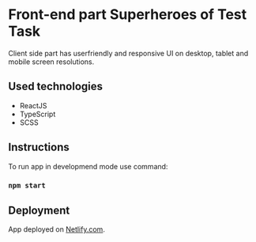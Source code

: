 # Front-end part Superheroes of Test Task

Client side part has userfriendly and responsive UI on desktop, tablet and mobile screen resolutions.

## Used technologies

- ReactJS
- TypeScript
- SCSS

## Instructions

To run app in developmend mode use command:

### `npm start`


## Deployment

App deployed on [Netlify.com](https://heartfelt-speculoos-6c1f9e.netlify.app).

